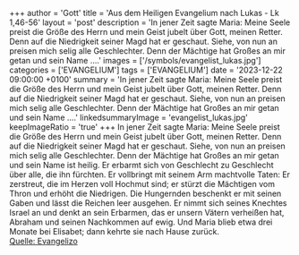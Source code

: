+++
author = 'Gott'
title = 'Aus dem Heiligen Evangelium nach Lukas - Lk 1,46-56'
layout = 'post'
description = 'In jener Zeit sagte Maria: Meine Seele preist die Größe des Herrn und mein Geist jubelt über Gott, meinen Retter. Denn auf die Niedrigkeit seiner Magd hat er geschaut. Siehe, von nun an preisen mich selig alle Geschlechter. Denn der Mächtige hat Großes an mir getan und sein Name ....'
images = ['/symbols/evangelist_lukas.jpg']
categories = ['EVANGELIUM']
tags = ['EVANGELIUM']
date = '2023-12-22 09:00:00 +0100'
summary = 'In jener Zeit sagte Maria: Meine Seele preist die Größe des Herrn und mein Geist jubelt über Gott, meinen Retter. Denn auf die Niedrigkeit seiner Magd hat er geschaut. Siehe, von nun an preisen mich selig alle Geschlechter. Denn der Mächtige hat Großes an mir getan und sein Name ....'
linkedsummaryImage = 'evangelist_lukas.jpg'
keepImageRatio = 'true'
+++
In jener Zeit sagte Maria: Meine Seele preist die Größe des Herrn
und mein Geist jubelt über Gott, meinen Retter.
Denn auf die Niedrigkeit seiner Magd hat er geschaut. Siehe, von nun an preisen mich selig alle Geschlechter.
Denn der Mächtige hat Großes an mir getan und sein Name ist heilig.<!--more-->
Er erbarmt sich von Geschlecht zu Geschlecht über alle, die ihn fürchten.
Er vollbringt mit seinem Arm machtvolle Taten: Er zerstreut, die im Herzen voll Hochmut sind;
er stürzt die Mächtigen vom Thron und erhöht die Niedrigen.
Die Hungernden beschenkt er mit seinen Gaben und lässt die Reichen leer ausgehen.
Er nimmt sich seines Knechtes Israel an und denkt an sein Erbarmen,
das er unsern Vätern verheißen hat, Abraham und seinen Nachkommen auf ewig.
Und Maria blieb etwa drei Monate bei Elisabet; dann kehrte sie nach Hause zurück.<br> [Quelle: Evangelizo](https://evangeliumtagfuertag.org/DE/gospel)